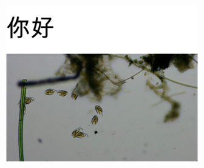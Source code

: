 ![alt text](https://github.com/juleshenry/juleshenry/blob/main/output.gif)
![alt text](https://github.com/juleshenry/zooplankton-image-tool/blob/main/plankt_oct06.jpg)
